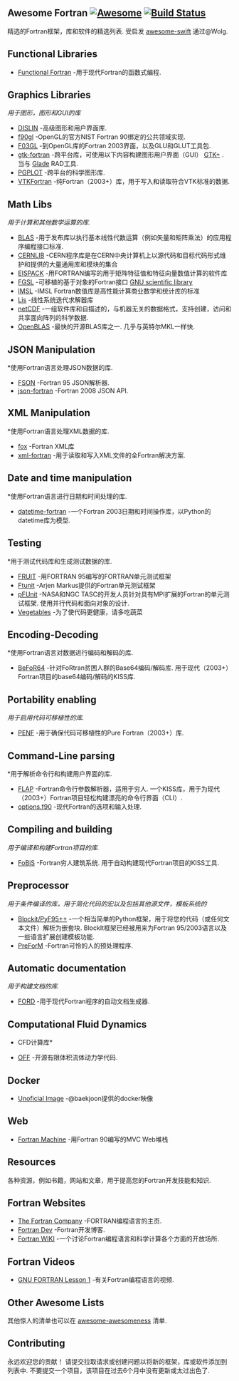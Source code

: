 <div class="github-widget" data-repo="rabbiabram/awesome-fortran"></div>

## Awesome Fortran [![Awesome](https://cdn.rawgit.com/sindresorhus/awesome/d7305f38d29fed78fa85652e3a63e154dd8e8829/media/badge.svg)](https://github.com/sindresorhus/awesome) [![Build Status](https://api.travis-ci.org/rabbiabram/awesome-fortran.svg?branch=master)](https://travis-ci.org/rabbiabram/awesome-fortran)
 精选的Fortran框架，库和软件的精选列表.  受启发 [awesome-swift](https://github.com/Wolg/awesome-swift) 通过@Wolg.


## Functional Libraries
* [Functional Fortran](https://github.com/wavebitscientific/functional-fortran) -用于现代Fortran的函数式编程.


## Graphics Libraries
*用于图形，图形和GUI的库*

* [DISLIN](https://www.mps.mpg.de/dislin/) -高级图形和用户界面库.
* [f90gl](https://math.nist.gov/f90gl/) -OpenGL的官方NIST Fortran 90绑定的公共领域实现.
* [F03GL](http://www-stone.ch.cam.ac.uk/pub/f03gl/index.xhtml) -到OpenGL库的Fortran 2003界面，以及GLU和GLUT工具包.
* [gtk-fortran](https://github.com/vmagnin/gtk-fortran/wiki) -跨平台库，可使用以下内容构建图形用户界面（GUI） [GTK+](https://www.gtk.org/) .  当与 [Glade](https://glade.gnome.org/) RAD工具.
* [PGPLOT](https://www.astro.caltech.edu/~tjp/pgplot/) -跨平台的科学图形库.
* [VTKFortran](https://github.com/szaghi/VTKFortran) -纯Fortran（2003+）库，用于写入和读取符合VTK标准的数据.

## Math Libs
*用于计算和其他数学运算的库.*

* [BLAS](http://www.netlib.org/blas/) -用于发布库以执行基本线性代数运算（例如矢量和矩阵乘法）的应用程序编程接口标准.
* [CERNLIB](http://cernlib.web.cern.ch/cernlib/) -CERN程序库是在CERN中央计算机上以源代码和目标代码形式维护和提供的大量通用库和模块的集合
* [EISPACK](http://www.netlib.org/eispack/) -用FORTRAN编写的用于矩阵特征值和特征向量数值计算的软件库
* [FGSL](https://www.lrz.de/services/software/mathematik/gsl/fortran/index.html) -可移植的基于对象的Fortran接口 [GNU scientific library](https://www.lrz.de/services/software/mathematik/gsl/)
* [IMSL](https://www.imsl.com/products/imsl-fortran-libraries) -IMSL Fortran数值库是高性能计算商业数学和统计库的标准
* [Lis](https://www.ssisc.org/lis/index.en.html) -线性系统迭代求解器库
* [netCDF](https://github.com/Unidata/netcdf-fortran) -一组软件库和自描述的，与机器无关的数据格式，支持创建，访问和共享面向阵列的科学数据.
* [OpenBLAS](https://github.com/xianyi/OpenBLAS)  -最快的开源BLAS库之一.  几乎与英特尔MKL一样快.

## JSON Manipulation
*使用Fortran语言处理JSON数据的库.

* [FSON](https://github.com/josephalevin/fson) -Fortran 95 JSON解析器.
* [json-fortran](https://github.com/jacobwilliams/json-fortran) -Fortran 2008 JSON API.

## XML Manipulation
*使用Fortran语言处理XML数据的库.

* [fox](https://github.com/andreww/fox) -Fortran XML库
* [xml-fortran](https://sourceforge.net/projects/xml-fortran/) -用于读取和写入XML文件的全Fortran解决方案.

## Date and time manipulation
*使用Fortran语言进行日期和时间处理的库.

* [datetime-fortran](https://github.com/wavebitscientific/datetime-fortran) -一个Fortran 2003日期和时间操作库，以Python的datetime库为模型.

## Testing
*用于测试代码库和生成测试数据的库.

* [FRUIT](https://sourceforge.net/projects/fortranxunit/) -用FORTRAN 95编写的FORTRAN单元测试框架
* [Ftunit](http://flibs.sourceforge.net/ftnunit.html) -Arjen Markus提供的Fortran单元测试框架
* [pFUnit](https://sourceforge.net/projects/pfunit/)  -NASA和NGC TASC的开发人员针对具有MPI扩展的Fortran的单元测试框架.  使用并行代码和面向对象的设计.
* [Vegetables](https://gitlab.com/everythingfunctional/vegetables) -为了使代码更健康，请多吃蔬菜

## Encoding-Decoding
*使用Fortran语言对数据进行编码和解码的库.

* [BeFoR64](https://github.com/szaghi/BeFoR64)  -针对FoRtran贫困人群的Base64编码/解码库.  用于现代（2003+）Fortran项目的base64编码/解码的KISS库.

## Portability enabling
*用于启用代码可移植性的库.*

* [PENF](https://github.com/szaghi/PENF) -用于确保代码可移植性的Pure Fortran（2003+）库.

## Command-Line parsing
*用于解析命令行和构建用户界面的库.

* [FLAP](https://github.com/szaghi/FLAP)  -Fortran命令行参数解析器，适用于穷人.  一个KISS库，用于为现代（2003+）Fortran项目轻松构建漂亮的命令行界面（CLI）.
* [options.f90](https://github.com/cngilbreth/optionsf90) -现代Fortran的选项和输入处理.

## Compiling and building
*用于编译和构建Fortran项目的库.*

* [FoBiS](https://github.com/szaghi/FoBiS)  -Fortran穷人建筑系统.  用于自动构建现代Fortran项目的KISS工具.

## Preprocessor
*用于条件编译的库，用于简化代码的宏以及包括其他源文件，模板系统的*

* [Blockit/PyF95++](http://blockit.sourceforge.net/)  -一个相当简单的Python框架，用于将您的代码（或任何文本文件）解析为嵌套块.  BlockIt框架已经被用来为Fortran 95/2003语言以及一些语言扩展创建模板功能.
* [PreForM](https://github.com/szaghi/PreForM) -Fortran可怜的人的预处理程序.

## Automatic documentation
*用于构建文档的库.*

* [FORD](https://github.com/cmacmackin/ford) -用于现代Fortran程序的自动文档生成器.

## Computational Fluid Dynamics
* CFD计算库*

* [OFF](https://github.com/szaghi/OFF/tree/testing) -开源有限体积流体动力学代码.

## Docker

* [Unoficial Image](https://hub.docker.com/r/baekjoon/onlinejudge-fortran/) -@baekjoon提供的docker映像

## Web

* [Fortran Machine](https://github.com/mapmeld/fortran-machine) -用Fortran 90编写的MVC Web堆栈

## Resources
各种资源，例如书籍，网站和文章，用于提高您的Fortran开发技能和知识.

## Fortran Websites

* [The Fortran Company](https://www.fortran.com/) -FORTRAN编程语言的主页.
* [Fortran Dev](https://fortrandev.wordpress.com/) -Fortran开发博客.
* [Fortran WIKI](http://fortranwiki.org/fortran/show/HomePage) -一个讨论Fortran编程语言和科学计算各个方面的开放场所.

## Fortran Videos

* [GNU FORTRAN Lesson 1](https://www.youtube.com/watch?v=qUy8M10uZRU) -有关Fortran编程语言的视频.

## Other Awesome Lists

其他惊人的清单也可以在 [awesome-awesomeness](https://github.com/bayandin/awesome-awesomeness) 清单.

## Contributing

 永远欢迎您的贡献！  请提交拉取请求或创建问题以将新的框架，库或软件添加到列表中.  不要提交一个项目，该项目在过去6个月中没有更新或太过出色了.
